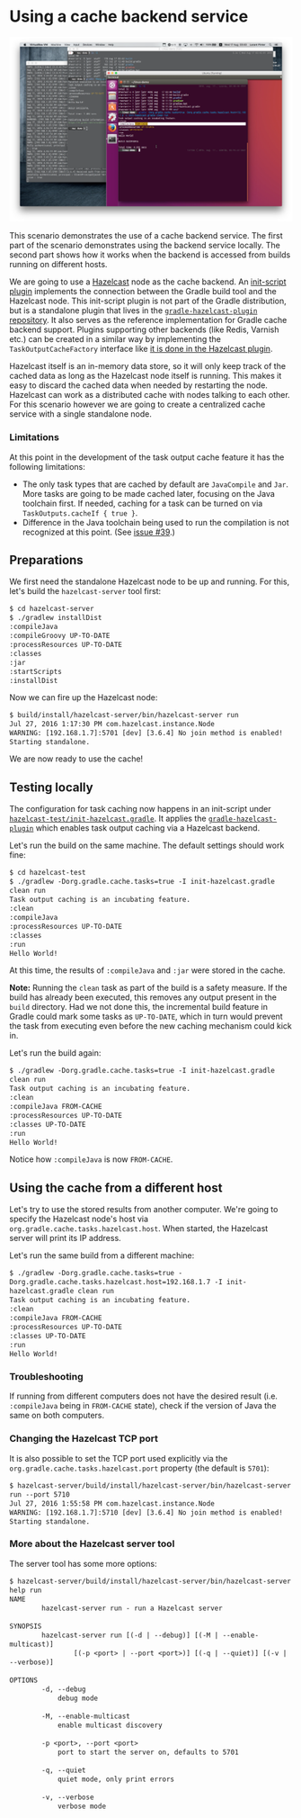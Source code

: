 # Using a cache backend service

[![Demo video](video.png)](https://youtu.be/taiO-5l428g)

This scenario demonstrates the use of a cache backend service. The first part of the scenario demonstrates using the backend service locally. The second part shows how it works when the backend is accessed from builds running on different hosts.

We are going to use a [Hazelcast](http://hazelcast.org) node as the cache backend. An [init-script plugin](https://docs.gradle.org/current/userguide/init_scripts.html#N14C1D) implements the connection between the Gradle build tool and the Hazelcast node. This init-script plugin is not part of the Gradle distribution, but is a standalone plugin that lives in the [`gradle-hazelcast-plugin` repository](https://github.com/gradle/gradle-hazelcast-plugin). It also serves as the reference implementation for Gradle cache backend support. Plugins supporting other backends (like Redis, Varnish etc.) can be created in a similar way by implementing the `TaskOutputCacheFactory` interface like [it is done in the Hazelcast plugin](https://github.com/gradle/gradle-hazelcast-plugin/blob/6f1c5ab64e6d9cad2a15fda26d994e4e07d9a51c/src/main/java/org/gradle/cache/tasks/hazelcast/HazelcastPlugin.java).

Hazelcast itself is an in-memory data store, so it will only keep track of the cached data as long as the Hazelcast node itself is running. This makes it easy to discard the cached data when needed by restarting the node. Hazelcast can work as a distributed cache with nodes talking to each other. For this scenario however we are going to create a centralized cache service with a single standalone node.

### Limitations

At this point in the development of the task output cache feature it has the following limitations:

* The only task types that are cached by default are `JavaCompile` and `Jar`. More tasks are going to be made cached later, focusing on the Java toolchain first. If needed, caching for a task can be turned on via `TaskOutputs.cacheIf { true }`.
* Difference in the Java toolchain being used to run the compilation is not recognized at this point. (See [issue #39](https://github.com/gradle/task-output-cache/issues/39).)


## Preparations

We first need the standalone Hazelcast node to be up and running. For this, let's build the `hazelcast-server` tool first:

```text
$ cd hazelcast-server
$ ./gradlew installDist
:compileJava
:compileGroovy UP-TO-DATE
:processResources UP-TO-DATE
:classes
:jar
:startScripts
:installDist
```

Now we can fire up the Hazelcast node:

```text
$ build/install/hazelcast-server/bin/hazelcast-server run
Jul 27, 2016 1:17:30 PM com.hazelcast.instance.Node
WARNING: [192.168.1.7]:5701 [dev] [3.6.4] No join method is enabled! Starting standalone.
```

We are now ready to use the cache!

## Testing locally

The configuration for task caching now happens in an init-script under [`hazelcast-test/init-hazelcast.gradle`](hazelcast-test/init-hazelcast.gradle). It applies the [`gradle-hazelcast-plugin`](https://github.com/gradle/gradle-hazelcast-plugin) which enables task output caching via a Hazelcast backend.

Let's run the build on the same machine. The default settings should work fine:

```text
$ cd hazelcast-test
$ ./gradlew -Dorg.gradle.cache.tasks=true -I init-hazelcast.gradle clean run
Task output caching is an incubating feature.
:clean
:compileJava
:processResources UP-TO-DATE
:classes
:run
Hello World!
```

At this time, the results of `:compileJava` and `:jar` were stored in the cache.

**Note:** Running the `clean` task as part of the build is a safety measure. If the build has already been executed, this removes any output present in the `build` directory. Had we not done this, the incremental build feature in Gradle could mark some tasks as `UP-TO-DATE`, which in turn would prevent the task from executing even before the new caching mechanism could kick in.

Let's run the build again:

```text
$ ./gradlew -Dorg.gradle.cache.tasks=true -I init-hazelcast.gradle clean run
Task output caching is an incubating feature.
:clean
:compileJava FROM-CACHE
:processResources UP-TO-DATE
:classes UP-TO-DATE
:run
Hello World!
```

Notice how `:compileJava` is now `FROM-CACHE`.


## Using the cache from a different host

Let's try to use the stored results from another computer. We're going to specify the Hazelcast node's host via `org.gradle.cache.tasks.hazelcast.host`. When started, the Hazelcast server will print its IP address.

Let's run the same build from a different machine:

```text
$ ./gradlew -Dorg.gradle.cache.tasks=true -Dorg.gradle.cache.tasks.hazelcast.host=192.168.1.7 -I init-hazelcast.gradle clean run
Task output caching is an incubating feature.
:clean
:compileJava FROM-CACHE
:processResources UP-TO-DATE
:classes UP-TO-DATE
:run
Hello World!
```

### Troubleshooting

If running from different computers does not have the desired result (i.e. `:compileJava` being in `FROM-CACHE` state), check if the version of Java the same on both computers.

### Changing the Hazelcast TCP port

It is also possible to set the TCP port used explicitly via the `org.gradle.cache.tasks.hazelcast.port` property (the default is `5701`):

```text
$ hazelcast-server/build/install/hazelcast-server/bin/hazelcast-server run --port 5710
Jul 27, 2016 1:55:58 PM com.hazelcast.instance.Node
WARNING: [192.168.1.7]:5710 [dev] [3.6.4] No join method is enabled! Starting standalone.
```

### More about the Hazelcast server tool

The server tool has some more options:

```text
$ hazelcast-server/build/install/hazelcast-server/bin/hazelcast-server help run
NAME
        hazelcast-server run - run a Hazelcast server

SYNOPSIS
        hazelcast-server run [(-d | --debug)] [(-M | --enable-multicast)]
                [(-p <port> | --port <port>)] [(-q | --quiet)] [(-v | --verbose)]

OPTIONS
        -d, --debug
            debug mode

        -M, --enable-multicast
            enable multicast discovery

        -p <port>, --port <port>
            port to start the server on, defaults to 5701

        -q, --quiet
            quiet mode, only print errors

        -v, --verbose
            verbose mode
```
